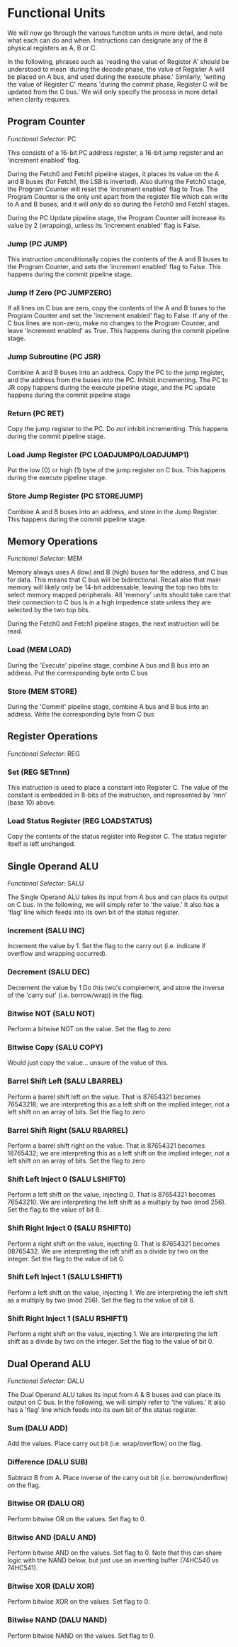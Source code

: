 # Functional Units

We will now go through the various function units in more detail, and note what
each can do and when.
Instructions can designate any of the 8 physical registers as A, B or C.

In the following, phrases such as 'reading the value of Register A' should be
understood to mean 'during the decode phase, the value of Register A will be
placed on A bus, and used during the execute phase.'
Similarly, 'writing the value of Register C' means 'during the commit phase,
Register C will be updated from the C bus.'
We will only specify the process in more detail when clarity requires.



## Program Counter

*Functional Selector:* PC

This consists of a 16-bit PC address register, a 16-bit jump register and
an 'increment enabled' flag.

During the Fetch0 and Fetch1 pipeline stages, it places its value on the A and B buses
(for Fetch1, the LSB is inverted).
Also during the Fetch0 stage, the Program Counter will reset the 'increment enabled' flag
to True.
The Program Counter is the only unit apart from the register file which can
write to A and B buses, and it will *only* do so during the Fetch0 and Fetch1 stages.

During the PC Update pipeline stage, the Program Counter will increase its value by 2
(wrapping), unless its 'increment enabled' flag is False.

### Jump (PC JUMP)

This instruction unconditionally copies the contents of the A and B buses to the Program
Counter, and sets the 'increment enabled' flag to False.
This happens during the commit pipeline stage.

### Jump If Zero (PC JUMPZERO)

If all lines on C bus are zero, copy the contents of the A and B buses to the Program
Counter and set the 'increment enabled' flag to False. If any of the C bus lines are
non-zero, make no changes to the Program Counter, and leave 'increment enabled' as True.
This happens during the commit pipeline stage.

### Jump Subroutine (PC JSR)

Combine A and B buses into an address. Copy the PC to the jump register, and the
address from the buses into the PC. Inhibit incrementing.
The PC to JR copy happens during the execute pipeline stage, and the PC update happens during
the commit pipeline stage

### Return (PC RET)

Copy the jump register to the PC.
Do *not* inhibit incrementing.
This happens during the commit pipeline stage.

### Load Jump Register (PC LOADJUMP0/LOADJUMP1)

Put the low (0) or high (1) byte of the jump register on C bus.
This happens during the execute pipeline stage.

### Store Jump Register (PC STOREJUMP)

Combine A and B buses into an address, and store in the Jump Register.
This happens during the commit pipeline stage.



## Memory Operations

*Functional Selector:* MEM

Memory always uses A (low) and B (high) buses for the address, and C bus for data.
This means that C bus will be bidirectional.
Recall also that main memory will likely only be 14-bit addressable, leaving
the top two bits to select memory mapped peripherals.
All 'memory' units should take care that their connection to C bus is in a high
impedence state unless they are selected by the two top bits.

During the Fetch0 and Fetch1 pipeline stages, the next instruction will be
read.

### Load (MEM LOAD)

During the 'Execute' pipeline stage, combine A bus and B bus into an address.
Put the corresponding byte onto C bus

### Store (MEM STORE)

During the 'Commit' pipeline stage, combine A bus and B bus into an address.
Write the corresponding byte from C bus



## Register Operations

*Functional Selector:* REG

### Set (REG SETnnn)

This instruction is used to place a constant into Register C.
The value of the constant is embedded in 8-bits of the instruction,
and represented by 'nnn' (base 10) above.

### Load Status Register (REG LOADSTATUS)

Copy the contents of the status register into Register C.
The status register itself is left unchanged.



## Single Operand ALU

*Functional Selector:* SALU

The Single Operand ALU takes its input from A bus and can
place its output on C bus.
In the following, we will simply refer to 'the value.'
It also has a 'flag' line which feeds into its own bit
of the status register.

### Increment (SALU INC)

Increment the value by 1.
Set the flag to the carry out (i.e. indicate if overflow
and wrapping occurred).

### Decrement (SALU DEC)

Decrement the value by 1
Do this two's complement, and store the inverse
of the 'carry out' (i.e. borrow/wrap) in the flag.

### Bitwise NOT (SALU NOT)

Perform a bitwise NOT on the value.
Set the flag to zero

### Bitwise Copy (SALU COPY)

Would just copy the value... unsure of the value of this.

### Barrel Shift Left (SALU LBARREL)

Perform a barrel shift left on the value.
That is 87654321 becomes 76543218; we are interpreting this as
a left shift on the implied integer, not a left shift on an
array of bits.
Set the flag to zero

### Barrel Shift Right (SALU RBARREL)

Perform a barrel shift right on the value.
That is 87654321 becomes 18765432; we are interpreting this as
a left shift on the implied integer, not a left shift on an
array of bits.
Set the flag to zero

### Shift Left Inject 0 (SALU LSHIFT0)

Perform a left shift on the value, injecting 0.
That is 87654321 becomes 76543210.
We are interpreting the left shift as a multiply by two (mod 256).
Set the flag to the value of bit 8.

### Shift Right Inject 0 (SALU RSHIFT0)

Perform a right shift on the value, injecting 0.
That is 87654321 becomes 08765432.
We are interpreting the left shift as a divide by two on the integer.
Set the flag to the value of bit 0.

### Shift Left Inject 1 (SALU LSHIFT1)

Perform a left shift on the value, injecting 1.
We are interpreting the left shift as a multiply by two (mod 256).
Set the flag to the value of bit 8.

### Shift Right Inject 1 (SALU RSHIFT1)

Perform a right shift on the value, injecting 1.
We are interpreting the left shift as a divide by two on the integer.
Set the flag to the value of bit 0.



## Dual Operand ALU

*Functional Selector:* DALU

The Dual Operand ALU takes its input from A & B buses and can
place its output on C bus.
In the following, we will simply refer to 'the values.'
It also has a 'flag' line which feeds into its own bit
of the status register.

### Sum (DALU ADD)

Add the values.
Place carry out bit (i.e. wrap/overflow) on the flag.

### Difference (DALU SUB)

Subtract B from A.
Place inverse of the carry out bit (i.e. borrow/underflow)
on the flag.

### Bitwise OR (DALU OR)

Perform bitwise OR on the values.
Set flag to 0.

### Bitwise AND (DALU AND)

Perform bitwise AND on the values.
Set flag to 0.
Note that this can share logic
with the NAND below, but just
use an inverting buffer (74HC540 vs 74HC541).

### Bitwise XOR (DALU XOR)

Perform bitwise XOR on the values.
Set flag to 0.

### Bitwise NAND (DALU NAND)

Perform bitwise NAND on the values.
Set flag to 0.